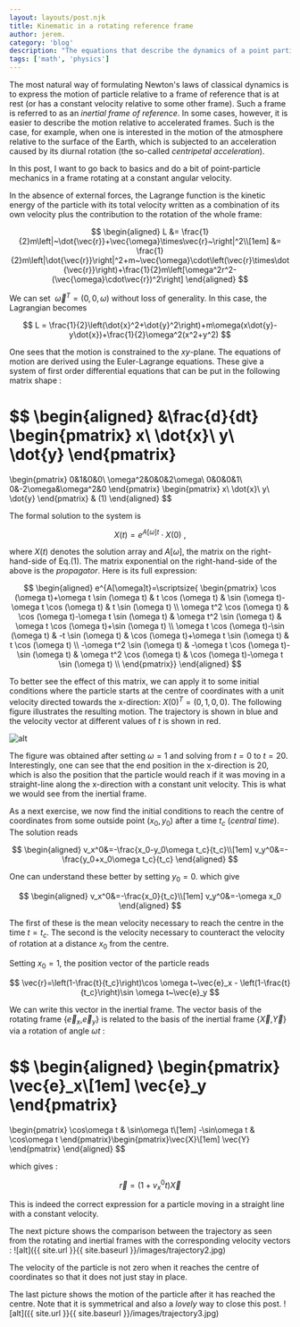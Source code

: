 ```yaml
---
layout: layouts/post.njk
title: Kinematic in a rotating reference frame
author: jerem.
category: 'blog'
description: "The equations that describe the dynamics of a point particle in space must be adapted when the motion is observed from an accelerated frame of reference. I give an illustration of this by considering the motion of a free particle relative to a frame rotating at a constant angular velocity around the origin of coordinates."
tags: ['math', 'physics']
---
```


The most natural way of formulating Newton's laws of classical dynamics is to express the motion of particle relative to a frame of reference that is at rest (or has a constant velocity relative to some other frame). Such a frame is referred to as an *inertial frame of reference*. In some cases, however, it is easier to describe the motion relative to accelerated frames. Such is the case, for example, when one is interested in the motion of the atmosphere relative to the surface of the Earth, which is subjected to an acceleration caused by its diurnal rotation (the so-called *centripetal acceleration*).

In this post, I want to go back to basics and do a bit of point-particle mechanics in a frame rotating at a constant angular velocity.

In the absence of external forces, the Lagrange function is the kinetic energy of the particle with its total velocity written as a combination of its own velocity plus the contribution to the rotation of the whole frame:

$$
\begin{aligned}
L &= \frac{1}{2}m\left|~\dot{\vec{r}}+\vec{\omega}\times\vec{r}~\right|^2\\[1em]
  &= \frac{1}{2}m\left|\dot{\vec{r}}\right|^2+m~\vec{\omega}\cdot\left(\vec{r}\times\dot{\vec{r}}\right)+\frac{1}{2}m\left[\omega^2r^2-(\vec{\omega}\cdot\vec{r})^2\right]
\end{aligned}
$$

We can set $~\vec{\omega}^{T}=\left(0,0,\omega\right)$ without loss of generality. In this case, the Lagrangian becomes

$$
L = \frac{1}{2}\left(\dot{x}^2+\dot{y}^2\right)+m\omega(x\dot{y}-y\dot{x})+\frac{1}{2}\omega^2(x^2+y^2)
$$

One sees that the motion is constrained to the $xy$-plane. The equations of motion are derived using the Euler-Lagrange equations. These give a system of first order differential equations that can be put in the following matrix shape :

$$
\begin{aligned}
&\frac{d}{dt}
\begin{pmatrix}
x\\
\dot{x}\\
y\\
\dot{y}
\end{pmatrix}
=
\begin{pmatrix}
0&1&0&0\\
\omega^2&0&0&2\omega\\
0&0&0&1\\
0&-2\omega&\omega^2&0
\end{pmatrix}
\begin{pmatrix}
x\\
\dot{x}\\
y\\ \dot{y}
\end{pmatrix}
& (1)
\end{aligned}
$$

The formal solution to the system is

$$
X(t)=e^{A[\omega]t}\cdot X(0)~,
$$

where $X(t)$ denotes the solution array and $A[\omega]$, the matrix on the right-hand-side of Eq.(1). The matrix exponential on the right-hand-side of the above is the *propagator*. Here is its full expression:

$$
\begin{aligned}
e^{A[\omega]t}=\scriptsize{
\begin{pmatrix}
 \cos (\omega t)+\omega t \sin (\omega t) & t \cos (\omega t) & \sin (\omega t)-\omega t \cos (\omega t) & t \sin (\omega t) \\
 \omega t^2 \cos (\omega t) & \cos (\omega t)-\omega t \sin (\omega t) & \omega t^2 \sin (\omega t) & \omega t \cos (\omega t)+\sin (\omega t) \\
 \omega t \cos (\omega t)-\sin (\omega t) & -t \sin (\omega t) & \cos (\omega t)+\omega t \sin (\omega t) & t \cos (\omega t) \\
 -\omega t^2 \sin (\omega t) & -\omega t \cos (\omega t)-\sin (\omega t) & \omega t^2 \cos (\omega t) & \cos (\omega t)-\omega t \sin (\omega t) \\
\end{pmatrix}}
\end{aligned}
$$

To better see the effect of this matrix, we can apply it to some initial conditions where the particle starts at the centre of coordinates with a unit velocity directed towards the x-direction: $X(0)^T=(0,1,0,0)$. The following figure illustrates the resulting motion. The trajectory is shown in blue and the velocity vector at different values of $t$ is shown in red.

![alt](/images/trajectory1.jpg)

The figure was obtained after setting $\omega=1$ and solving from $t=0$ to $t=20$. Interestingly, one can see that the end position in the x-direction is 20, which is also the position that the particle would reach if it was moving in a straight-line along the x-direction with a constant unit velocity. This is what we would see from the inertial frame.

As a next exercise, we now find the initial conditions to reach the centre of coordinates from some outside point ($x_0,y_0$) after a time $t_c$ (*central time*). The solution reads

$$
\begin{aligned}
v_x^0&=-\frac{x_0-y_0\omega t_c}{t_c}\\[1em]
v_y^0&=-\frac{y_0+x_0\omega t_c}{t_c}
\end{aligned}
$$

One can understand these better by setting $y_0=0$. which give

$$
\begin{aligned}
v_x^0&=-\frac{x_0}{t_c}\\[1em]
v_y^0&=-\omega x_0
\end{aligned}
$$

The first of these is the mean velocity necessary to reach the centre in the time $t=t_c$. The second is the velocity necessary to counteract the velocity of rotation at a distance $x_0$ from the centre.

Setting $x_0=1$, the position vector of the particle reads

$$
\vec{r}=\left(1-\frac{t}{t_c}\right)\cos \omega t~\vec{e}_x - \left(1-\frac{t}{t_c}\right)\sin \omega t~\vec{e}_y
$$

We can write this vector in the inertial frame. The vector basis of the rotating frame {$\vec{e}_x$,$\vec{e}_y$} is related to the basis of the inertial frame {$\vec{X}$,$\vec{Y}$} via a rotation of angle $\omega t$ :

$$
\begin{aligned}
\begin{pmatrix}
\vec{e}_x\\[1em]
\vec{e}_y
\end{pmatrix}
=
\begin{pmatrix}
\cos\omega t & \sin\omega t\\[1em]
-\sin\omega t & \cos\omega t \end{pmatrix}\begin{pmatrix}\vec{X}\\[1em]
\vec{Y}
\end{pmatrix}
\end{aligned}
$$

which gives :

$$
\vec{r}=\left(1+v_x^0t\right)\vec{X}
$$

This is indeed the correct expression for a particle moving in a straight line with a constant velocity.

The next picture shows the comparison between the trajectory as seen from the rotating and inertial frames with the corresponding velocity vectors :
![alt]({{ site.url }}{{ site.baseurl }}/images/trajectory2.jpg)

The velocity of the particle is not zero when it reaches the centre of coordinates so that it does not just stay in place.

The last picture shows the motion of the particle after it has reached the centre. Note that it is symmetrical and also a *lovely* way to close this post.
![alt]({{ site.url }}{{ site.baseurl }}/images/trajectory3.jpg)
